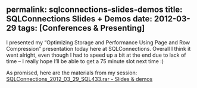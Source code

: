 permalink: sqlconnections-slides-demos
title: SQLConnections Slides + Demos
date: 2012-03-29
tags: [Conferences & Presenting]
---
I presented my “Optimizing Storage and Performance Using Page and Row Compression” presentation today here at SQLConnections. Overall I think it went alright, even though I had to speed up a bit at the end due to lack of time – I really hope I’ll be able to get a 75 minute slot next time :)

<!-- more -->

As promised, here are the materials from my session:
[SQLConnections_2012_03_29_SQL433.rar - Slides & demos](SQLConnections_2012_03_29_SQL433.rar)